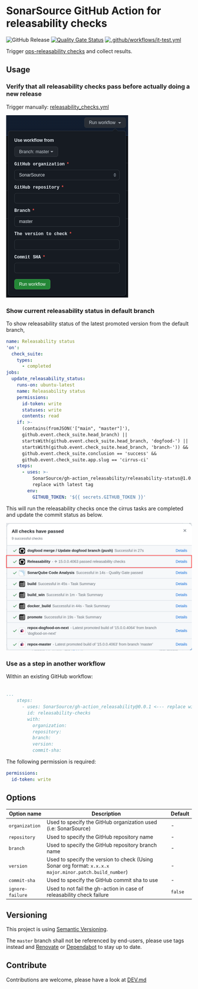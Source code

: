 # SonarSource GitHub Action for releasability checks

![GitHub Release](https://img.shields.io/github/v/release/SonarSource/gh-action_releasability)
[![Quality Gate Status](https://sonarcloud.io/api/project_badges/measure?project=SonarSource_gh-action_releasability&metric=alert_status)](https://sonarcloud.io/summary/new_code?id=SonarSource_gh-action_releasability)
[![.github/workflows/it-test.yml](https://github.com/SonarSource/gh-action_releasability/actions/workflows/it-test.yml/badge.svg)](https://github.com/SonarSource/gh-action_releasability/actions/workflows/it-test.yml)

Trigger [ops-releasability checks](https://github.com/SonarSource/ops-releasability) and collect results.

## Usage

### Verify that all releasability checks pass before actually doing a new release

Trigger manually:
[releasability_checks.yml](https://github.com/SonarSource/gh-action_releasability/actions/workflows/releasability_checks.yml)

![Form](doc/assets/releasability_checks_workflow_dispatch.png)

### Show current releasability status in default branch

To show releasability status of the latest promoted version from the default branch,

```yaml
name: Releasability status
'on':
  check_suite:
    types:
      - completed
jobs:
  update_releasability_status:
    runs-on: ubuntu-latest
    name: Releasability status
    permissions:
      id-token: write
      statuses: write
      contents: read
    if: >-
      (contains(fromJSON('["main", "master"]'),
      github.event.check_suite.head_branch) ||
      startsWith(github.event.check_suite.head_branch, 'dogfood-') ||
      startsWith(github.event.check_suite.head_branch, 'branch-')) &&
      github.event.check_suite.conclusion == 'success' &&
      github.event.check_suite.app.slug == 'cirrus-ci'
    steps:
      - uses: >-
          SonarSource/gh-action_releasability/releasability-status@1.0.4 <---
          replace with latest tag
        env:
          GITHUB_TOKEN: '${{ secrets.GITHUB_TOKEN }}'
```

This will run the releasability checks once the cirrus tasks are completed and update the commit status as below.

![Releasability status](doc/assets/releasability_status.png)

### Use as a step in another workflow

Within an existing GitHub workflow:

```yaml

...
    steps:
      - uses: SonarSource/gh-action_releasability@0.0.1 <--- replace with last tag
        id: releasability-checks
        with:
          organization:
          repository:
          branch:
          version:
          commit-sha:
```

The following permission is required:

```yaml
permissions:
  id-token: write
```

## Options

| Option name      | Description                                                                                             | Default |
|------------------|---------------------------------------------------------------------------------------------------------|---------|
| `organization`   | Used to specify the GitHub organization used (i.e: SonarSource)                                         | -       |
| `repository`     | Used to specify the GitHub repository name                                                              | -       |
| `branch`         | Used to specify the GitHub repository branch name                                                       | -       |
| `version`        | Used to specify the version to check (Using Sonar org format: `x.x.x.x` `major.minor.patch.build_number`) | -       |
| `commit-sha`     | Used to specify the GitHub commit sha to use                                                            | -       |
| `ignore-failure` | Used to not fail the gh-action in case of releasability check failure                                   | `false` |

## Versioning

This project is using [Semantic Versioning](https://semver.org/).

The `master` branch shall not be referenced by end-users,
please use tags instead and [Renovate](https://docs.renovatebot.com/) or
[Dependabot](https://docs.github.com/en/code-security/dependabot) to stay up to date.

## Contribute

Contributions are welcome, please have a look at [DEV.md](./DEV.md)
